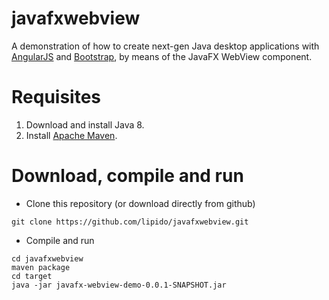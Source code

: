 javafxwebview
=============

A demonstration of how to create next-gen Java desktop applications with [AngularJS](https://www.angularjs.org) and [Bootstrap](http://getbootstrap.com), by means of the JavaFX WebView component.

Requisites
==========
1. Download and install Java 8.
2. Install [Apache Maven](http://maven.apache.org).


Download, compile and run
=========================
* Clone this repository (or download directly from github)
```
git clone https://github.com/lipido/javafxwebview.git
```
* Compile and run
```
cd javafxwebview
maven package
cd target
java -jar javafx-webview-demo-0.0.1-SNAPSHOT.jar
```